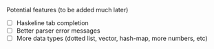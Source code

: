 Potential features (to be added much later)
- [ ] Haskeline tab completion
- [ ] Better parser error messages
- [ ] More data types (dotted list, vector, hash-map, more numbers, etc)
